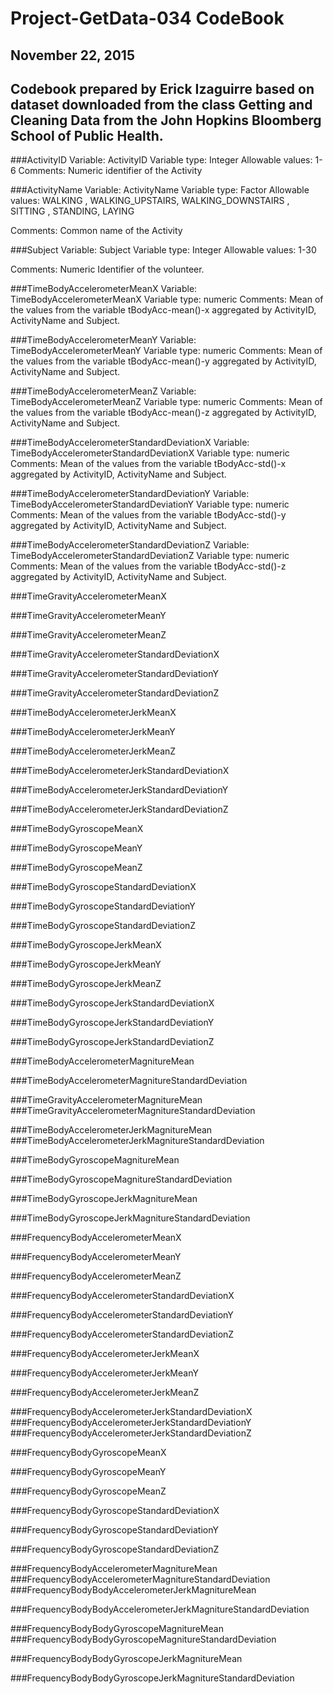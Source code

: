 # Project-GetData-034 CodeBook
## November 22, 2015
## Codebook prepared by Erick Izaguirre based on dataset downloaded from the class Getting and Cleaning Data from the John Hopkins Bloomberg School of Public Health.

###ActivityID
Variable: ActivityID
Variable type: Integer
Allowable values: 1-6
Comments: Numeric identifier of the Activity

###ActivityName
Variable: ActivityName
Variable type: Factor
Allowable values: WALKING
, WALKING_UPSTAIRS, WALKING_DOWNSTAIRS
, SITTING
, STANDING, LAYING

Comments: Common name of the Activity

###Subject
Variable: Subject
Variable type: Integer
Allowable values: 1-30

Comments: Numeric Identifier of the volunteer.

###TimeBodyAccelerometerMeanX 
Variable: TimeBodyAccelerometerMeanX
Variable type: numeric
Comments: Mean of the values from the variable tBodyAcc-mean()-x aggregated by ActivityID, ActivityName and Subject.

###TimeBodyAccelerometerMeanY 
Variable: TimeBodyAccelerometerMeanY
Variable type: numeric
Comments: Mean of the values from the variable tBodyAcc-mean()-y aggregated by ActivityID, ActivityName and Subject.

###TimeBodyAccelerometerMeanZ 
Variable: TimeBodyAccelerometerMeanZ
Variable type: numeric
Comments: Mean of the values from the variable tBodyAcc-mean()-z aggregated by ActivityID, ActivityName and Subject.

###TimeBodyAccelerometerStandardDeviationX 
Variable: TimeBodyAccelerometerStandardDeviationX
Variable type: numeric
Comments: Mean of the values from the variable tBodyAcc-std()-x aggregated by ActivityID, ActivityName and Subject.

###TimeBodyAccelerometerStandardDeviationY 
Variable: TimeBodyAccelerometerStandardDeviationY
Variable type: numeric
Comments: Mean of the values from the variable tBodyAcc-std()-y aggregated by ActivityID, ActivityName and Subject.

###TimeBodyAccelerometerStandardDeviationZ 
Variable: TimeBodyAccelerometerStandardDeviationZ
Variable type: numeric
Comments: Mean of the values from the variable tBodyAcc-std()-z aggregated by ActivityID, ActivityName and Subject.

###TimeGravityAccelerometerMeanX 

###TimeGravityAccelerometerMeanY 

###TimeGravityAccelerometerMeanZ 

###TimeGravityAccelerometerStandardDeviationX 

###TimeGravityAccelerometerStandardDeviationY 

###TimeGravityAccelerometerStandardDeviationZ 

###TimeBodyAccelerometerJerkMeanX 

###TimeBodyAccelerometerJerkMeanY 

###TimeBodyAccelerometerJerkMeanZ 

###TimeBodyAccelerometerJerkStandardDeviationX 

###TimeBodyAccelerometerJerkStandardDeviationY 

###TimeBodyAccelerometerJerkStandardDeviationZ 

###TimeBodyGyroscopeMeanX 

###TimeBodyGyroscopeMeanY 

###TimeBodyGyroscopeMeanZ 

###TimeBodyGyroscopeStandardDeviationX 

###TimeBodyGyroscopeStandardDeviationY 

###TimeBodyGyroscopeStandardDeviationZ 

###TimeBodyGyroscopeJerkMeanX 

###TimeBodyGyroscopeJerkMeanY 

###TimeBodyGyroscopeJerkMeanZ 

###TimeBodyGyroscopeJerkStandardDeviationX 

###TimeBodyGyroscopeJerkStandardDeviationY 

###TimeBodyGyroscopeJerkStandardDeviationZ 

###TimeBodyAccelerometerMagnitureMean 

###TimeBodyAccelerometerMagnitureStandardDeviation 

###TimeGravityAccelerometerMagnitureMean 
###TimeGravityAccelerometerMagnitureStandardDeviation 

###TimeBodyAccelerometerJerkMagnitureMean 
###TimeBodyAccelerometerJerkMagnitureStandardDeviation 

###TimeBodyGyroscopeMagnitureMean 

###TimeBodyGyroscopeMagnitureStandardDeviation 

###TimeBodyGyroscopeJerkMagnitureMean 

###TimeBodyGyroscopeJerkMagnitureStandardDeviation 

###FrequencyBodyAccelerometerMeanX 

###FrequencyBodyAccelerometerMeanY 

###FrequencyBodyAccelerometerMeanZ 

###FrequencyBodyAccelerometerStandardDeviationX 

###FrequencyBodyAccelerometerStandardDeviationY 

###FrequencyBodyAccelerometerStandardDeviationZ 

###FrequencyBodyAccelerometerJerkMeanX 

###FrequencyBodyAccelerometerJerkMeanY 

###FrequencyBodyAccelerometerJerkMeanZ 

###FrequencyBodyAccelerometerJerkStandardDeviationX 
###FrequencyBodyAccelerometerJerkStandardDeviationY 
###FrequencyBodyAccelerometerJerkStandardDeviationZ 

###FrequencyBodyGyroscopeMeanX 

###FrequencyBodyGyroscopeMeanY 

###FrequencyBodyGyroscopeMeanZ 

###FrequencyBodyGyroscopeStandardDeviationX 

###FrequencyBodyGyroscopeStandardDeviationY 

###FrequencyBodyGyroscopeStandardDeviationZ 

###FrequencyBodyAccelerometerMagnitureMean 
###FrequencyBodyAccelerometerMagnitureStandardDeviation 
###FrequencyBodyBodyAccelerometerJerkMagnitureMean 

###FrequencyBodyBodyAccelerometerJerkMagnitureStandardDeviation 

###FrequencyBodyBodyGyroscopeMagnitureMean 
###FrequencyBodyBodyGyroscopeMagnitureStandardDeviation 

###FrequencyBodyBodyGyroscopeJerkMagnitureMean 

###FrequencyBodyBodyGyroscopeJerkMagnitureStandardDeviation
